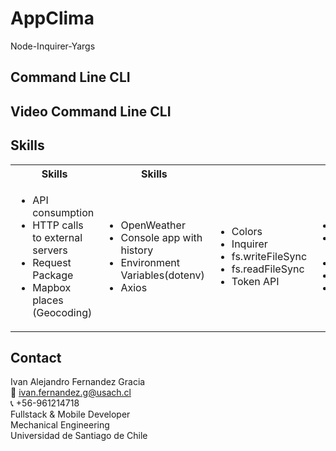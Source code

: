 # AppClima
Node-Inquirer-Yargs

## Command Line CLI

## Video Command Line CLI


<!-- Tech -->
## Skills
<table>
  <tbody>
    <tr>
      <th align="center">Skills</th>
      <th align="center">Skills</th>      
    </tr>
        <td>
        <ul>
          <li>API consumption</li>
          <li>HTTP calls to external servers</li>
          <li>Request Package</li>
          <li>Mapbox places (Geocoding)</li>
        </ul>
      </td>    
        <td>
        <ul>
          <li>OpenWeather</li>
          <li>Console app with history</li>
          <li>Environment Variables(dotenv)</li>
          <li>Axios</li>
        </ul>
      </td>
        <td>
        <ul>
          <li>Colors</li>
          <li>Inquirer</li>
          <li>fs.writeFileSync</li>
          <li>fs.readFileSync</li>
          <li>Token API</li>
        </ul>
        </td>    
        <td>
         <ul>
          <li>Postman</li>
          <li>Read Params Request</li>
          <li>Node Js</li>
          <li>Express</li>
          <li>Json.Stringfy</li>
        </ul>
      </td>
  </tbody>
</table>


<!-- CONTACT -->
## Contact
Ivan Alejandro Fernandez Gracia  
:email: ivan.fernandez.g@usach.cl  
:telephone_receiver: +56-961214718  
Fullstack & Mobile Developer  
Mechanical Engineering  
Universidad de Santiago de Chile

